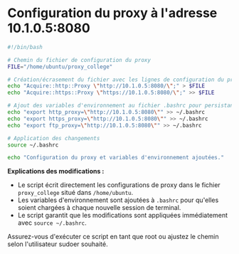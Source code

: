 # Configuration du proxy à l'adresse 10.1.0.5:8080

```bash
#!/bin/bash

# Chemin du fichier de configuration du proxy
FILE="/home/ubuntu/proxy_college"

# Création/écrasement du fichier avec les lignes de configuration du proxy
echo "Acquire::http::Proxy \"http://10.1.0.5:8080/\";" > $FILE
echo "Acquire::https::Proxy \"https://10.1.0.5:8080/\";" >> $FILE

# Ajout des variables d'environnement au fichier .bashrc pour persistance
echo "export http_proxy=\"http://10.1.0.5:8080\"" >> ~/.bashrc
echo "export https_proxy=\"http://10.1.0.5:8080\"" >> ~/.bashrc
echo "export ftp_proxy=\"http://10.1.0.5:8080\"" >> ~/.bashrc

# Application des changements
source ~/.bashrc

echo "Configuration du proxy et variables d'environnement ajoutées."
```

**Explications des modifications :**
- Le script écrit directement les configurations de proxy dans le fichier `proxy_college` situé dans `/home/ubuntu`.
- Les variables d'environnement sont ajoutées à `.bashrc` pour qu'elles soient chargées à chaque nouvelle session de terminal.
- Le script garantit que les modifications sont appliquées immédiatement avec `source ~/.bashrc`.

Assurez-vous d'exécuter ce script en tant que root ou ajustez le chemin selon l'utilisateur sudoer souhaité.

